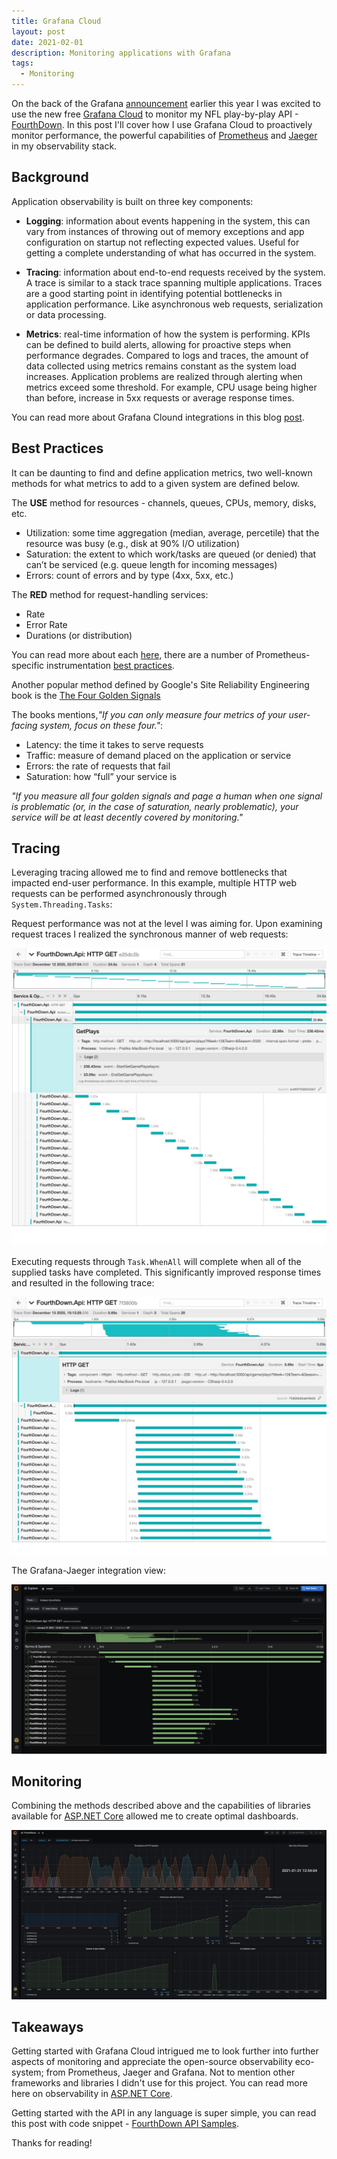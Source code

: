 ```yaml
---
title: Grafana Cloud
layout: post
date: 2021-02-01
description: Monitoring applications with Grafana
tags:
  - Monitoring
---
```


On the back of the Grafana [announcement](https://twitter.com/pratik_thanki/status/1350459889391435776) earlier 
this year I was excited to use the new free [Grafana Cloud](https://grafana.com/products/cloud/?pg=hp&plcmt=hero-btn1) 
to monitor my NFL play-by-play API - [FourthDown](https://fourthdown.azurewebsites.net/). In this post I'll cover 
how I use Grafana Cloud to proactively monitor performance, the powerful capabilities of [Prometheus](https://prometheus.io/) and 
[Jaeger](https://www.jaegertracing.io/) in my observability stack.

## Background

Application observability is built on three key components:

- **Logging**: information about events happening in the system, this can vary from instances of throwing out of memory 
exceptions and app configuration on startup not reflecting expected values. Useful for getting a complete understanding 
of what has occurred in the system.

- **Tracing**: information about end-to-end requests received by the system. A trace is similar to a stack trace spanning 
multiple applications. Traces are a good starting point in identifying potential bottlenecks in application performance. 
Like asynchronous web requests, serialization or data processing.

- **Metrics**: real-time information of how the system is performing. KPIs can be defined to build alerts, allowing for 
proactive steps when performance degrades. Compared to logs and traces, the amount of data collected using metrics 
remains constant as the system load increases. Application problems are realized through alerting when metrics exceed 
some threshold. For example, CPU usage being higher than before, increase in 5xx requests or average response times.

You can read more about Grafana Clound integrations in this blog 
[post](https://grafana.com/blog/2021/01/13/how-to-get-started-quickly-with-metrics-logs-and-traces-using-grafana-cloud-integrations/?src=tw&mdm=social).

## Best Practices

It can be daunting to find and define application metrics, two well-known methods for what metrics to add to a 
given system are defined below.

The **USE** method for resources - channels, queues, CPUs, memory, disks, etc.

- Utilization: some time aggregation (median, average, percetile) that the resource was busy (e.g., disk at 90% I/O utilization)
- Saturation: the extent to which work/tasks are queued (or denied) that can’t be serviced (e.g. queue length for incoming messages)
- Errors: count of errors and by type (4xx, 5xx, etc.)

The **RED** method for request-handling services:

- Rate
- Error Rate 
- Durations (or distribution)

You can read more about each [here](https://grafana.com/blog/2018/08/02/the-red-method-how-to-instrument-your-services/), there 
are a number of Prometheus-specific instrumentation [best practices](https://prometheus.io/docs/practices/instrumentation/).

Another popular method defined by Google's Site Reliability Engineering book is the 
[The Four Golden Signals](https://sre.google/sre-book/monitoring-distributed-systems/#xref_monitoring_golden-signals)

The books mentions,_"If you can only measure four metrics of your user-facing system, focus on these four."_:

- Latency: the time it takes to serve requests
- Traffic: measure of demand placed on the application or service
- Errors: the rate of requests that fail
- Saturation: how “full” your service is

_"If you measure all four golden signals and page a human when one signal is problematic (or, in the case of saturation, nearly problematic), your service will be at least decently covered by monitoring."_

## Tracing

Leveraging tracing allowed me to find and remove bottlenecks that impacted end-user performance. In this example, 
multiple HTTP web requests can be performed asynchronously through `System.Threading.Tasks`:

Request performance was not at the level I was aiming for. Upon examining request traces I realized the synchronous manner of 
web requests:

![tracing before](./tracing-before.jpeg)

Executing requests through `Task.WhenAll` will complete when all of the supplied tasks have completed. This significantly 
improved response times and resulted in the following trace:

![tracing after](./tracing-after.jpeg)


The Grafana-Jaeger integration view:

![tracing after](./grafana-jaeger.png)


## Monitoring

Combining the methods described above and the capabilities of libraries available for [ASP.NET Core](https://docs.microsoft.com/en-us/aspnet/core/?view=aspnetcore-5.0) 
allowed me to create optimal dashboards.

![tracing after](./grafana-monitoring.png)


## Takeaways 

Getting started with Grafana Cloud intrigued me to look further into further aspects of monitoring and appreciate the open-source observability 
eco-system; from Prometheus, Jaeger and Grafana. Not to mention other frameworks and libraries I didn't use for this project. You can read more 
here on observability in [ASP.NET Core](https://devblogs.microsoft.com/aspnet/observability-asp-net-core-apps/).

Getting started with the API in any language is super simple, you can read this post with code snippet - [FourthDown API Samples](../fourth-down-api-samples).

Thanks for reading!


